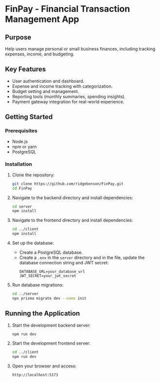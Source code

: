 # FinPay - Financial Transaction Management App

## Purpose
Help users manage personal or small business finances, including tracking expenses, income, and budgeting.

## Key Features
- User authentication and dashboard.
- Expense and income tracking with categorization.
- Budget setting and management.
- Reporting tools (monthly summaries, spending insights).
- Payment gateway integration for real-world experience.

## Getting Started

### Prerequisites
- Node.js
- npm or yarn
- PostgreSQL

### Installation

1. Clone the repository:
    ```sh
    git clone https://github.com/ridgebenson/FinPay.git
    cd FinPay
    ```

2. Navigate to the backend directory and install dependencies:
    ```sh
    cd server
    npm install
    ```

3. Navigate to the frontend directory and install dependencies:
    ```sh
    cd ../client
    npm install
    ```

4. Set up the database:
    - Create a PostgreSQL database.
    - Create a `.env` in the `server` directory and in the file, update the database connection string and JWT secret:
        ```plaintext
        DATABASE_URL=your_database_url
        JWT_SECRET=your_jwt_secret
        ```

5. Run database migrations:
    ```sh
    cd ../server
    npx prisma migrate dev --name init
    ```

## Running the Application

1. Start the development backend server:
    ```sh
    npm run dev
    ```

2. Start the development frontend server:
    ```sh
    cd ../client
    npm run dev
    ```

3. Open your browser and access:
    ```
    http://localhost:5173
    ```
